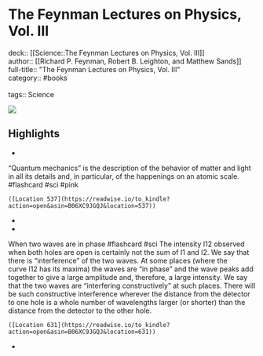 # The Feynman Lectures on Physics, Vol. III

deck:: [[Science::The Feynman Lectures on Physics, Vol. III]]\
author:: [[Richard P. Feynman, Robert B. Leighton, and Matthew Sands]]\
full-title:: "The Feynman Lectures on Physics, Vol. III"\
category:: #books\
\
tags:: Science  

![](https://m.media-amazon.com/images/I/71UKZp0NUyL._SY160.jpg)

## Highlights
- 

“Quantum mechanics” is the description of the behavior of matter and light in all its details and, in particular, of the happenings on an atomic scale. #flashcard  #sci #pink 


    ([Location 537](https://readwise.io/to_kindle?action=open&asin=B06XC9JGQJ&location=537))
-
- 
 When two waves are in phase #flashcard  #sci 
    The intensity I12 observed when both holes are open is certainly not the sum of I1 and I2. We say that there is “interference” of the two waves. At some places (where the curve I12 has its maxima) the waves are “in phase” and the wave peaks add together to give a large amplitude and, therefore, a large intensity. We say that the two waves are “interfering constructively” at such places. There will be such constructive interference wherever the distance from the detector to one hole is a whole number of wavelengths larger (or shorter) than the distance from the detector to the other hole.

    ([Location 631](https://readwise.io/to_kindle?action=open&asin=B06XC9JGQJ&location=631))
-

